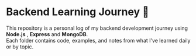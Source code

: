 # Backend Learning Journey 🚀

This repository is a personal log of my backend development journey using **Node.js** , **Express** and **MongoDB**.  
Each folder contains code, examples, and notes from what I’ve learned daily or by topic.
